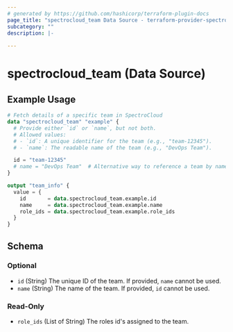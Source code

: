 ```yaml
---
# generated by https://github.com/hashicorp/terraform-plugin-docs
page_title: "spectrocloud_team Data Source - terraform-provider-spectrocloud"
subcategory: ""
description: |-
  
---
```


# spectrocloud_team (Data Source)



## Example Usage

```terraform
# Fetch details of a specific team in SpectroCloud
data "spectrocloud_team" "example" {
  # Provide either `id` or `name`, but not both.
  # Allowed values:
  # - `id`: A unique identifier for the team (e.g., "team-12345").
  # - `name`: The readable name of the team (e.g., "DevOps Team").

  id = "team-12345"
  # name = "DevOps Team"  # Alternative way to reference a team by name
}

output "team_info" {
  value = {
    id       = data.spectrocloud_team.example.id
    name     = data.spectrocloud_team.example.name
    role_ids = data.spectrocloud_team.example.role_ids
  }
}
```

<!-- schema generated by tfplugindocs -->
## Schema

### Optional

- `id` (String) The unique ID of the team. If provided, `name` cannot be used.
- `name` (String) The name of the team. If provided, `id` cannot be used.

### Read-Only

- `role_ids` (List of String) The roles id's assigned to the team.
